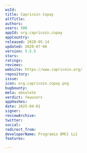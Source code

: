 ```yaml
---
wsId: 
title: Capricoin Copay
altTitle: 
authors: 
users: 500
appId: org.capricoin.copay
appCountry: 
released: 2020-05-14
updated: 2020-07-06
version: 5.5.5
stars: 
ratings: 
reviews: 
website: https://www.capricoin.org/
repository: 
issue: 
icon: org.capricoin.copay.png
bugbounty: 
meta: obsolete
verdict: fewusers
appHashes: 
date: 2025-04-01
signer: 
reviewArchive: 
twitter: 
social: 
redirect_from: 
developerName: Programio DMCC LLC
features: 

---
```



